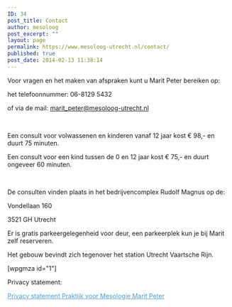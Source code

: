 ```yaml
---
ID: 34
post_title: Contact
author: mesoloog
post_excerpt: ""
layout: page
permalink: https://www.mesoloog-utrecht.nl/contact/
published: true
post_date: 2014-02-13 11:38:14
---
```

Voor vragen en het maken van afspraken kunt u Marit Peter bereiken op:

het telefoonnummer: 06-8129 5432

of via de mail: <a href="mailto:maritpeter.mesologie@gmail.com">marit_peter@mesoloog-utrecht.nl</a>

&nbsp;

Een consult voor volwassenen en kinderen vanaf 12 jaar kost € 98,- en duurt 75 minuten.

Een consult voor een kind tussen de 0 en 12 jaar kost € 75,- en duurt ongeveer 60 minuten.

&nbsp;

De consulten vinden plaats in het bedrijvencomplex Rudolf Magnus op de:

Vondellaan 160

3521 GH Utrecht

Er is gratis parkeergelegenheid voor deur, een parkeerplek kun je bij Marit zelf reserveren.

Het gebouw bevindt zich tegenover het station Utrecht Vaartsche Rijn.

[wpgmza id="1"]

Privacy statement:

<span style="color: #4a9dd4;"><a style="color: #4a9dd4;" href="https://www.mesoloog-utrecht.nl/wp-content/uploads/2018/06/Privacy-statement-Praktijk-voor-Mesologie-Marit-Peter.pdf">Privacy statement Praktijk voor Mesologie Marit Peter</a></span>

&nbsp;